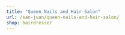 ```yaml
---
title: "Queen Nails and Hair Salon"
url: /san-juan/queen-nails-and-hair-salon/
shop: hairdresser
---
```


